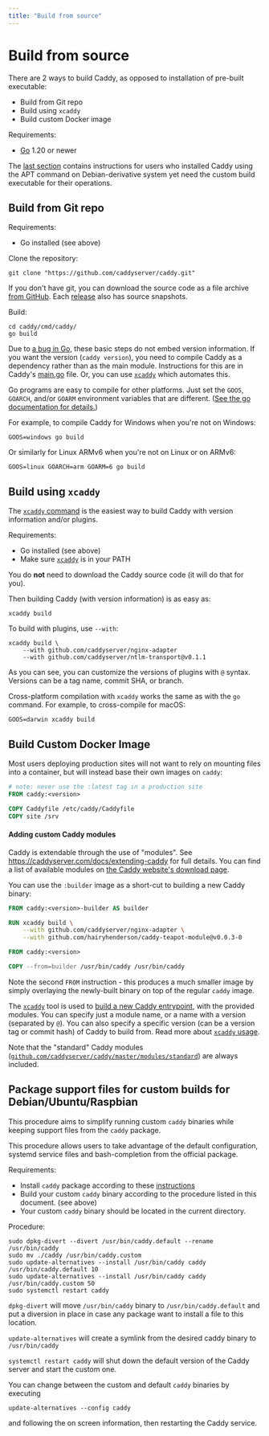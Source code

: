 ```yaml
---
title: "Build from source"
---
```


# Build from source

There are 2 ways to build Caddy, as opposed to installation of pre-built executable:
- Build from Git repo
- Build using `xcaddy`
- Build custom Docker image

Requirements:

- [Go](https://golang.org/doc/install) 1.20 or newer

The [last section](#package-support-files-for-custom-builds-for-debianubunturaspbian) contains instructions for users who installed Caddy using the APT command on Debian-derivative system yet need the custom build executable for their operations.

## Build from Git repo

Requirements:

- Go installed (see above)

Clone the repository:

<pre><code class="cmd bash">git clone "https://github.com/caddyserver/caddy.git"</code></pre>

If you don't have git, you can download the source code as a file archive [from GitHub](https://github.com/caddyserver/caddy). Each [release](https://github.com/caddyserver/caddy/releases) also has source snapshots.

Build:

<pre><code class="cmd"><span class="bash">cd caddy/cmd/caddy/</span>
<span class="bash">go build</span></code></pre>


<aside class="tip">

Due to [a bug in Go](https://github.com/golang/go/issues/29228), these basic steps do not embed version information. If you want the version (`caddy version`), you need to compile Caddy as a dependency rather than as the main module. Instructions for this are in Caddy's [main.go](https://github.com/caddyserver/caddy/blob/master/cmd/caddy/main.go) file. Or, you can use [`xcaddy`](#xcaddy) which automates this.

</aside>

Go programs are easy to compile for other platforms. Just set the `GOOS`, `GOARCH`, and/or `GOARM` environment variables that are different. ([See the go documentation for details.](https://golang.org/doc/install/source#environment))

For example, to compile Caddy for Windows when you're not on Windows:

<pre><code class="cmd bash">GOOS=windows go build</code></pre>

Or similarly for Linux ARMv6 when you're not on Linux or on ARMv6:

<pre><code class="cmd bash">GOOS=linux GOARCH=arm GOARM=6 go build</code></pre>

## Build using `xcaddy`

The [`xcaddy` command](https://github.com/caddyserver/xcaddy) is the easiest way to build Caddy with version information and/or plugins.

Requirements:

- Go installed (see above)
- Make sure [`xcaddy`](https://github.com/caddyserver/xcaddy/releases) is in your PATH

You do **not** need to download the Caddy source code (it will do that for you).

Then building Caddy (with version information) is as easy as:

<pre><code class="cmd bash">xcaddy build</code></pre>

To build with plugins, use `--with`:

<pre><code class="cmd bash">xcaddy build \
    --with github.com/caddyserver/nginx-adapter
	--with github.com/caddyserver/ntlm-transport@v0.1.1</code></pre>

As you can see, you can customize the versions of plugins with `@` syntax. Versions can be a tag name, commit SHA, or branch.

Cross-platform compilation with `xcaddy` works the same as with the `go` command. For example, to cross-compile for macOS:

<pre><code class="cmd bash">GOOS=darwin xcaddy build</code></pre>

## Build Custom Docker Image

Most users deploying production sites will not want to rely on mounting files into a container, but will instead base their own images on `caddy`:

```Dockerfile
# note: never use the :latest tag in a production site
FROM caddy:<version>

COPY Caddyfile /etc/caddy/Caddyfile
COPY site /srv
```

#### Adding custom Caddy modules

Caddy is extendable through the use of "modules". See https://caddyserver.com/docs/extending-caddy for full details. You can find a list of available modules on [the Caddy website's download page](https://caddyserver.com/download).

You can use the `:builder` image as a short-cut to building a new Caddy binary:

```Dockerfile
FROM caddy:<version>-builder AS builder

RUN xcaddy build \
    --with github.com/caddyserver/nginx-adapter \
    --with github.com/hairyhenderson/caddy-teapot-module@v0.0.3-0

FROM caddy:<version>

COPY --from=builder /usr/bin/caddy /usr/bin/caddy
```

Note the second `FROM` instruction - this produces a much smaller image by simply overlaying the newly-built binary on top of the regular `caddy` image.

The [`xcaddy`](https://caddyserver.com/docs/build#xcaddy) tool is used to [build a new Caddy entrypoint](https://github.com/caddyserver/caddy/blob/4217217badf220d7d2c25f43f955fdc8454f2c64/cmd/caddy/main.go#L15..L25), with the provided modules. You can specify just a module name, or a name with a version (separated by `@`). You can also specify a specific version (can be a version tag or commit hash) of Caddy to build from. Read more about [`xcaddy` usage](https://github.com/caddyserver/xcaddy#command-usage).

Note that the "standard" Caddy modules ([`github.com/caddyserver/caddy/master/modules/standard`](https://github.com/caddyserver/caddy/tree/master/modules/standard)) are always included.

## Package support files for custom builds for Debian/Ubuntu/Raspbian

This procedure aims to simplify running custom `caddy` binaries while keeping support files from the `caddy` package.

This procedure allows users to take advantage of the default configuration, systemd service files and bash-completion from the official package.

Requirements:
- Install `caddy` package according to these [instructions](/docs/install#debian-ubuntu-raspbian)
- Build your custom `caddy` binary according to the procedure listed in this document. (see above)
- Your custom `caddy` binary should be located in the current directory.

Procedure:
<pre><code class="cmd"><span class="bash">sudo dpkg-divert --divert /usr/bin/caddy.default --rename /usr/bin/caddy</span>
<span class="bash">sudo mv ./caddy /usr/bin/caddy.custom</span>
<span class="bash">sudo update-alternatives --install /usr/bin/caddy caddy /usr/bin/caddy.default 10</span>
<span class="bash">sudo update-alternatives --install /usr/bin/caddy caddy /usr/bin/caddy.custom 50</span>
<span class="bash">sudo systemctl restart caddy</span>
</code></pre>


`dpkg-divert` will move `/usr/bin/caddy` binary to `/usr/bin/caddy.default` and put a diversion in place in case any package want to install a file to this location.

`update-alternatives` will create a symlink from the desired caddy binary to `/usr/bin/caddy`

`systemctl restart caddy` will shut down the default version of the Caddy server and start the custom one.

You can change between the custom and default `caddy` binaries by executing
<pre><code class="cmd bash">update-alternatives --config caddy</code></pre>
and following the on screen information, then restarting the Caddy service.
